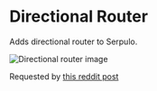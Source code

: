 # Directional Router
Adds directional router to Serpulo.

![Directional router image](sprites/units/flarogus.png)

Requested by [this reddit post](https://www.reddit.com/r/Mindustry/comments/13hykm2/mod_hunt/)

